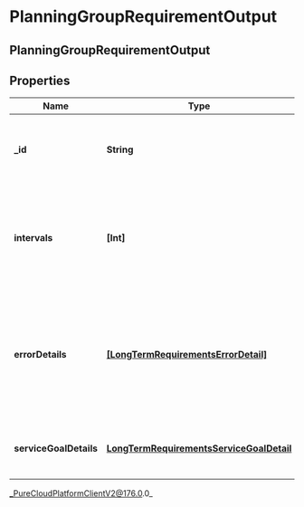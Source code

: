 # PlanningGroupRequirementOutput

## PlanningGroupRequirementOutput

## Properties

|Name | Type | Description | Notes|
|------------ | ------------- | ------------- | -------------|
| **_id** | **String** | The ID of the planning group to which this output applies | |
| **intervals** | **[Int]** | List of interval values that correspond with the requirements granularity that was requested | [optional] |
| **errorDetails** | [**[LongTermRequirementsErrorDetail]**]([LongTermRequirementsErrorDetail]) | Error details if the intervals cannot be provided for this planning group because of missing data or internal error | [optional] |
| **serviceGoalDetails** | [**LongTermRequirementsServiceGoalDetail**](LongTermRequirementsServiceGoalDetail) | The service goal details used to generate the requirements | [optional] |



_PureCloudPlatformClientV2@176.0.0_
